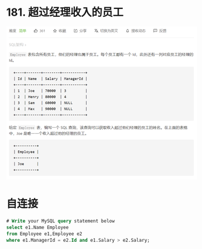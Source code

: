 # 181. 超过经理收入的员工

![](image/image.png)

# 自连接

 ```sql
 # Write your MySQL query statement below
 select e1.Name Employee
 from Employee e1,Employee e2
 where e1.ManagerId = e2.Id and e1.Salary > e2.Salary;
 ```


